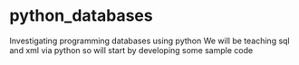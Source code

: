 # python_databases
Investigating programming databases using python
We will be teaching sql and xml via python
so will start by developing some sample code
